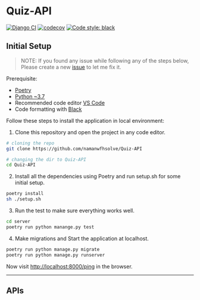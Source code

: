 # Quiz-API
[![Django CI](https://github.com/namanwfhsolve/Quiz-API/actions/workflows/ci.yml/badge.svg)](https://github.com/namanwfhsolve/Quiz-API/actions/workflows/ci.yml)
[![codecov](https://codecov.io/gh/namanwfhsolve/Quiz-API/branch/main/graph/badge.svg?token=V476GWQM89)](https://codecov.io/gh/namanwfhsolve/Quiz-API)
[![Code style: black](https://img.shields.io/badge/code%20style-black-000000.svg)](https://github.com/psf/black)

## Initial Setup

> NOTE: If you found any issue while following any of the steps below, Please create a new 
> [issue](https://github.com/namanwfhsolve/Quiz-API/issues/new) to let me fix it.

Prerequisite:
- [Poetry](https://python-poetry.org/docs/#installation)
- [Python ~3.7](https://www.python.org/downloads/)
- Recommended code editor [VS Code](https://code.visualstudio.com/download)
- Code formatting with [Black](https://github.com/psf/black)

Follow these steps to install the application in local environment:
1. Clone this repository and open the project in any code editor.

```bash
# cloning the repo
git clone https://github.com/namanwfhsolve/Quiz-API

# changing the dir to Quiz-API
cd Quiz-API
```
2. Install all the dependencies using Poetry and run setup.sh for some initial setup.
```bash
poetry install
sh ./setup.sh
```
3. Run the test to make sure everything works well.
```bash
cd server
poetry run python manange.py test
```
4. Make migrations and Start the application at localhost.
```bash
poetry run python manage.py migrate
poetry run python manage.py runserver
```
Now visit [http://localhost:8000/ping](http://localhost:8000/ping) in the browser.

***

## APIs



